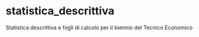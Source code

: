 # statistica_descrittiva
Statistica descrittiva e fogli di calcolo per il biennio del Tecnico Economico
